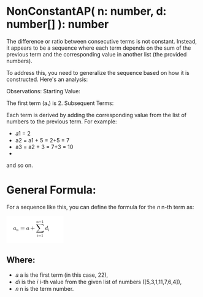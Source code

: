 # NonConstantAP( n: number, d: number[] ): number
The difference or ratio between consecutive terms is not constant. Instead, it appears to be a sequence where each term depends on the sum of the previous term and the corresponding value in another list (the provided numbers).

To address this, you need to generalize the sequence based on how it is constructed. Here's an analysis:

Observations:
Starting Value:

The first term (a₁) is 2.
Subsequent Terms:

Each term is derived by adding the corresponding value from the list of numbers to the previous term.
For example:

  * 𝑎1 = 2
  * a2 = a1 + 5 = 2+5 = 7
  * a3 = a2 + 3 = 7+3 = 10
  * 
and so on.

# General Formula:

For a sequence like this, you can define the formula for the 𝑛 n-th term as:

![AP_Formula](https://github.com/godwinjs/AlgorithmLib/blob/main/assets/non_constant_ap_formula.png)

## Where:

  * 𝑎 a is the first term (in this case, 22),
  * 𝑑𝑖 is the 𝑖 i-th value from the given list of numbers ([5,3,1,11,7,6,4]),
  * 𝑛 n is the term number.

